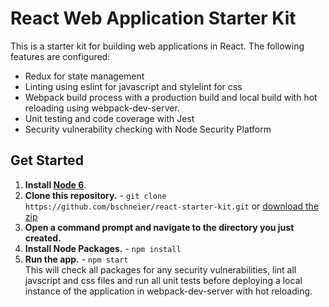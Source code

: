 # React Web Application Starter Kit

This is a starter kit for building web applications in React. The following features are configured:

- Redux for state management
- Linting using eslint for javascript and stylelint for css
- Webpack build process with a production build and local build with hot reloading using webpack-dev-server.
- Unit testing and code coverage with Jest
- Security vulnerability checking with Node Security Platform

## Get Started

1. **Install [Node 6](https://nodejs.org)**.
2. **Clone this repository.** - `git clone https://github.com/bschneier/react-starter-kit.git` or [download the zip](https://github.com/bschneier/react-starter-kit/archive/master.zip)
3. **Open a command prompt and navigate to the directory you just created.**
4. **Install Node Packages.** - `npm install`
5. **Run the app.** - `npm start`<br/>
This will check all packages for any security vulnerabilities, lint all javscript and css files and run all unit tests before deploying a local instance of the application in webpack-dev-server with hot reloading.